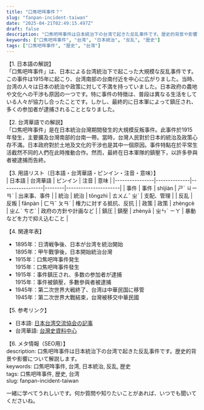 ```yaml
---
title: "口焦吧哖事件？"
slug: "fanpan-incident-taiwan"
date: "2025-04-21T02:49:15.497Z"
draft: false
description: "口焦吧哖事件は日本統治下の台湾で起きた反乱事件です。歴史的背景や影響について解説します。"
keywords: ["口焦吧哖事件", "台湾", "日本統治", "反乱", "歴史"]
tags: ["口焦吧哖事件", "歴史", "台湾"]
---
```


【1. 日本語の解説】  
「口焦吧哖事件」は、日本による台湾統治下で起こった大規模な反乱事件です。この事件は1915年に起こり、台湾南部の台南付近を中心に広がりました。当時、台湾の人々は日本の統治や政策に対して不満を持っていました。日本政府の農地や文化への干渉も原因の一つです。特に事件の特徴は、普段は異なる生活をしている人々が協力し合ったことです。しかし、最終的に日本軍によって鎮圧され、多くの参加者が逮捕されることとなりました。

【2. 台湾華語での解説】  
「口焦吧哖事件」是在日本統治台灣期間發生的大規模反叛事件。此事件於1915年發生，主要擴及台灣南部的台南一帶。當時，台灣人民對於日本的統治及政策心存不滿。日本政府對於土地及文化的干涉也是其中一個原因。事件特點在於平常生活截然不同的人們在此時推動合作。然而，最終在日本軍隊的鎮壓下，以許多參與者被逮捕而告終。

【3. 用語リスト（日本語・台湾華語・ピンイン・注音・意味）】  
| 日本語         | 台湾華語     | ピンイン         | 注音   | 意味                   |
|----------------|--------------|-----------------|--------|----------------------|
| 事件           | 事件         | shìjiàn          | ㄕˋ ㄐㄧㄢˋ | 出来事、事件             |
| 統治           | 統治         | tǒngzhì         | ㄊㄨㄥˇ ㄓˋ | 支配、管理                |
| 反乱           | 反叛         | fǎnpàn          | ㄈㄢˇ ㄆㄢˋ | 権力に対する抵抗、反抗     |
| 政策           | 政策         | zhèngcè         | ㄓㄥˋ ㄘㄜˋ | 政府の方針や計画など       |
| 鎮圧           | 鎮壓         | zhènyā          | ㄓㄣˋ ㄧㄚ | 暴動などを力で抑え込むこと   |

【4. 関連年表】  
- 1895年：日清戦争後、日本が台湾を統治開始  
  1895年：甲午戰爭後，日本開始統治台灣  
- 1915年：口焦吧哖事件発生  
  1915年：口焦吧哖事件發生  
- 1915年：事件鎮圧され、多数の参加者が逮捕  
  1915年：事件被鎮壓，多數參與者被逮捕  
- 1945年：第二次世界大戦終了、台湾は中華民国に移管  
  1945年：第二次世界大戰結束，台灣被移交中華民國  

【5. 参考リンク】  
- 日本語: [日本台湾交流協会の記事](https://www.koryu.or.jp)  
- 台湾華語: [台灣史資料中心](https://www.taifas.org.tw)  

【6. メタ情報（SEO用）】  
description: 口焦吧哖事件は日本統治下の台湾で起きた反乱事件です。歴史的背景や影響について解説します。  
keywords: 口焦吧哖事件, 台湾, 日本統治, 反乱, 歴史  
tags: 口焦吧哖事件, 歴史, 台湾  
slug: fanpan-incident-taiwan  

一緒に学べてうれしいです。何か質問や知りたいことがあれば、いつでも聞いてくださいね。